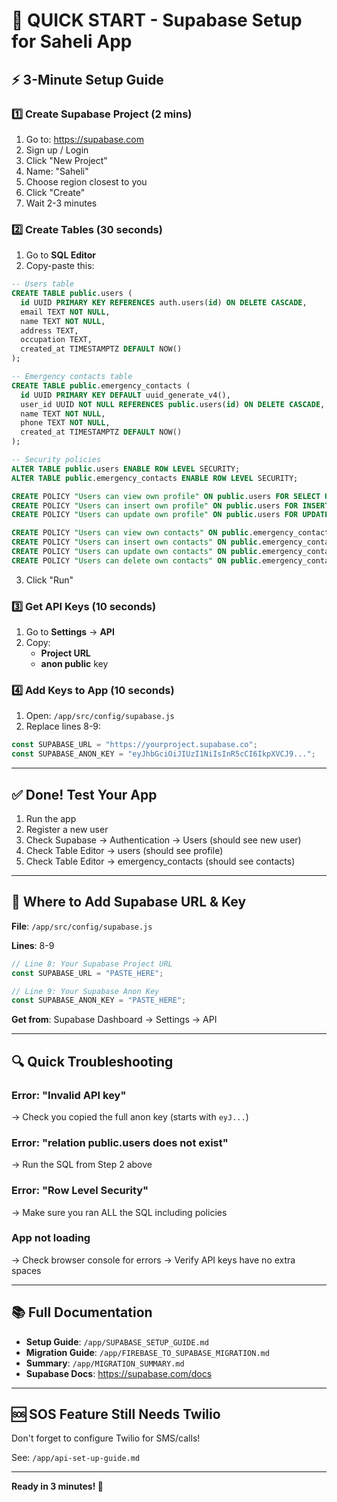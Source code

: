 # 🎯 QUICK START - Supabase Setup for Saheli App

## ⚡ 3-Minute Setup Guide

### 1️⃣ Create Supabase Project (2 mins)
1. Go to: https://supabase.com
2. Sign up / Login
3. Click "New Project"
4. Name: "Saheli"
5. Choose region closest to you
6. Click "Create"
7. Wait 2-3 minutes

### 2️⃣ Create Tables (30 seconds)
1. Go to **SQL Editor**
2. Copy-paste this:

```sql
-- Users table
CREATE TABLE public.users (
  id UUID PRIMARY KEY REFERENCES auth.users(id) ON DELETE CASCADE,
  email TEXT NOT NULL,
  name TEXT NOT NULL,
  address TEXT,
  occupation TEXT,
  created_at TIMESTAMPTZ DEFAULT NOW()
);

-- Emergency contacts table  
CREATE TABLE public.emergency_contacts (
  id UUID PRIMARY KEY DEFAULT uuid_generate_v4(),
  user_id UUID NOT NULL REFERENCES public.users(id) ON DELETE CASCADE,
  name TEXT NOT NULL,
  phone TEXT NOT NULL,
  created_at TIMESTAMPTZ DEFAULT NOW()
);

-- Security policies
ALTER TABLE public.users ENABLE ROW LEVEL SECURITY;
ALTER TABLE public.emergency_contacts ENABLE ROW LEVEL SECURITY;

CREATE POLICY "Users can view own profile" ON public.users FOR SELECT USING (auth.uid() = id);
CREATE POLICY "Users can insert own profile" ON public.users FOR INSERT WITH CHECK (auth.uid() = id);
CREATE POLICY "Users can update own profile" ON public.users FOR UPDATE USING (auth.uid() = id);

CREATE POLICY "Users can view own contacts" ON public.emergency_contacts FOR SELECT USING (auth.uid() = user_id);
CREATE POLICY "Users can insert own contacts" ON public.emergency_contacts FOR INSERT WITH CHECK (auth.uid() = user_id);
CREATE POLICY "Users can update own contacts" ON public.emergency_contacts FOR UPDATE USING (auth.uid() = user_id);
CREATE POLICY "Users can delete own contacts" ON public.emergency_contacts FOR DELETE USING (auth.uid() = user_id);
```

3. Click "Run"

### 3️⃣ Get API Keys (10 seconds)
1. Go to **Settings** → **API**
2. Copy:
   - **Project URL**
   - **anon public** key

### 4️⃣ Add Keys to App (10 seconds)
1. Open: `/app/src/config/supabase.js`
2. Replace lines 8-9:

```javascript
const SUPABASE_URL = "https://yourproject.supabase.co";
const SUPABASE_ANON_KEY = "eyJhbGciOiJIUzI1NiIsInR5cCI6IkpXVCJ9...";
```

---

## ✅ Done! Test Your App

1. Run the app
2. Register a new user
3. Check Supabase → Authentication → Users (should see new user)
4. Check Table Editor → users (should see profile)
5. Check Table Editor → emergency_contacts (should see contacts)

---

## 📍 Where to Add Supabase URL & Key

**File**: `/app/src/config/supabase.js`

**Lines**: 8-9

```javascript
// Line 8: Your Supabase Project URL
const SUPABASE_URL = "PASTE_HERE"; 

// Line 9: Your Supabase Anon Key
const SUPABASE_ANON_KEY = "PASTE_HERE";
```

**Get from**: Supabase Dashboard → Settings → API

---

## 🔍 Quick Troubleshooting

### Error: "Invalid API key"
→ Check you copied the full anon key (starts with `eyJ...`)

### Error: "relation public.users does not exist"
→ Run the SQL from Step 2 above

### Error: "Row Level Security"
→ Make sure you ran ALL the SQL including policies

### App not loading
→ Check browser console for errors
→ Verify API keys have no extra spaces

---

## 📚 Full Documentation

- **Setup Guide**: `/app/SUPABASE_SETUP_GUIDE.md`
- **Migration Guide**: `/app/FIREBASE_TO_SUPABASE_MIGRATION.md`
- **Summary**: `/app/MIGRATION_SUMMARY.md`
- **Supabase Docs**: https://supabase.com/docs

---

## 🆘 SOS Feature Still Needs Twilio

Don't forget to configure Twilio for SMS/calls!

See: `/app/api-set-up-guide.md`

---

**Ready in 3 minutes! 🚀**
